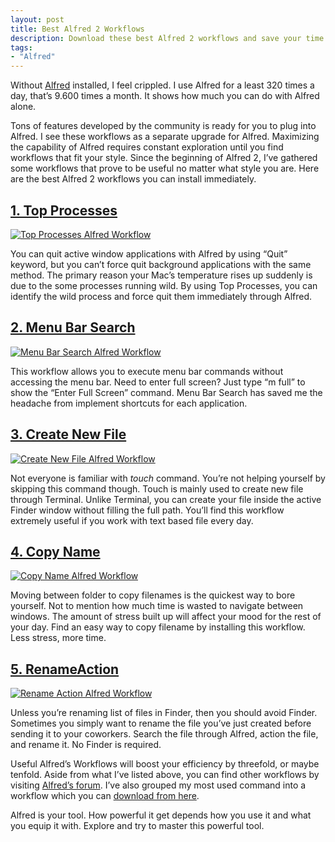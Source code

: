 ```yaml
---
layout: post
title: Best Alfred 2 Workflows
description: Download these best Alfred 2 workflows and save your time.
tags:
- "Alfred"
---
```

Without [Alfred][3] installed, I feel crippled. I use Alfred for a least 320 times a day, that’s 9.600 times a month. It shows how much you can do with Alfred alone.

[3]: http://www.alfredapp.com/ "Alfred App - Productivity App for Mac OS X"

<!--more-->

Tons of features developed by the community is ready for you to plug into Alfred. I see these workflows as a separate upgrade for Alfred. Maximizing the capability of Alfred requires constant exploration until you find workflows that fit your style. Since the beginning of Alfred 2, I’ve gathered some workflows that prove to be useful no matter what style you are. Here are the best Alfred 2 workflows you can install immediately.

## [1. Top Processes](https://github.com/zhaocai/alfred2-top-workflow "zhaocai/alfred2-top-workflow · GitHub")

[ ![Top Processes Alfred Workflow][img1] ](http://images.sayzlim.net/2013/08/workflow_top_processes.jpg "Top Processes Alfred Workflow")

[img1]: http://images.sayzlim.net/2013/08/workflow_top_processes.jpg "Top Processes Alfred Workflow"

You can quit active window applications with Alfred by using “Quit” keyword, but you can’t force quit background applications with the same method. The primary reason your Mac’s temperature rises up suddenly is due to the some processes running wild. By using Top Processes, you can identify the wild process and force quit them immediately through Alfred.

## [2. Menu Bar Search](http://tedwise.com/2013/03/04/alfred-2-workflows/ "Alfred 2 Workflows | Ted Wise")

[ ![Menu Bar Search Alfred Workflow][img2] ](http://images.sayzlim.net/2013/08/workflow_menubar_search.jpg "Menu Bar Search Alfred Workflow")

[img2]: http://images.sayzlim.net/2013/08/workflow_menubar_search.jpg "Menu Bar Search Alfred Workflow"

This workflow allows you to execute menu bar commands without accessing the menu bar. Need to enter full screen? Just type “m full” to show the “Enter Full Screen” command. Menu Bar Search has saved me the headache from implement shortcuts for each application.

## [3. Create New File](http://s3.sayzlim.net/f/create-new-file-alfredworkflow.zip "Create New File Alfred Workflow")

[ ![Create New File Alfred Workflow][img3] ](http://images.sayzlim.net/2013/08/workflow_new_file.jpg "Create New File Alfred Workflow")

[img3]: http://images.sayzlim.net/2013/08/workflow_new_file.jpg "Create New File Alfred Workflow"

Not everyone is familiar with *touch* command. You’re not helping yourself by skipping this command though. Touch is mainly used to create new file through Terminal. Unlike Terminal, you can create your file inside the active Finder window without filling the full path. You’ll find this workflow extremely useful if you work with text based file every day.

## [4. Copy Name](http://www.alfredforum.com/topic/1733-updated-04122013-file-action-copy-folderfile-name-v-11/ "Copy File Name Workflow")

[ ![Copy Name Alfred Workflow][img4] ](http://images.sayzlim.net/2013/08/workflow_copyname.jpg "Copy Name Alfred Workflow")

[img4]: http://images.sayzlim.net/2013/08/workflow_copyname.jpg "Copy Name Alfred Workflow"

Moving between folder to copy filenames is the quickest way to bore yourself. Not to mention how much time is wasted to navigate between windows. The amount of stress built up will affect your mood for the rest of your day. Find an easy way to copy filename by installing this workflow. Less stress, more time.

## [5. RenameAction](http://www.alfredforum.com/topic/1779-rename-file-action/ "Rename File action - Share your Workflows - Alfred App Community Forum")

[ ![Rename Action Alfred Workflow][img5] ](http://images.sayzlim.net/2013/08/workflow_rename.jpg "Rename Action Alfred Workflow")

[img5]: http://images.sayzlim.net/2013/08/workflow_rename.jpg "Rename Action Alfred Workflow"

Unless you’re renaming list of files in Finder, then you should avoid Finder. Sometimes you simply want to rename the file you’ve just created before sending it to your coworkers. Search the file through Alfred, action the file, and rename it. No Finder is required.

Useful Alfred’s Workflows will boost your efficiency by threefold, or maybe tenfold. Aside from what I’ve listed above, you can find other workflows by visiting [Alfred’s forum][2519-001]. I’ve also grouped my most used command into a workflow which you can [download from here][2519-002].

[2519-001]: http://www.alfredforum.com/ "Alfred App Community Forum"
[2519-002]: http://sayzlim.net/os-x-toolbox-workflow-alfred-2 "OS X Toolbox Workflow for Alfred 2 | Sayz Lim"

Alfred is your tool. How powerful it get depends how you use it and what you equip it with. Explore and try to master this powerful tool.